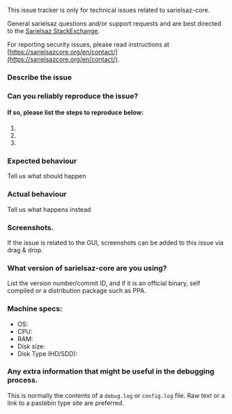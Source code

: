 <!--- Remove sections that do not apply -->

This issue tracker is only for technical issues related to sarielsaz-core.

General sarielsaz questions and/or support requests and are best directed to the [Sarielsaz StackExchange](https://sarielsaz.stackexchange.com).

For reporting security issues, please read instructions at [https://sarielsazcore.org/en/contact/](https://sarielsazcore.org/en/contact/).

### Describe the issue

### Can you reliably reproduce the issue?
#### If so, please list the steps to reproduce below:
1.
2.
3.

### Expected behaviour
Tell us what should happen

### Actual behaviour
Tell us what happens instead

### Screenshots.
If the issue is related to the GUI, screenshots can be added to this issue via drag & drop.

### What version of sarielsaz-core are you using?
List the version number/commit ID, and if it is an official binary, self compiled or a distribution package such as PPA.

### Machine specs:
- OS:
- CPU:
- RAM:
- Disk size:
- Disk Type (HD/SDD):

### Any extra information that might be useful in the debugging process.
This is normally the contents of a `debug.log` or `config.log` file. Raw text or a link to a pastebin type site are preferred.
